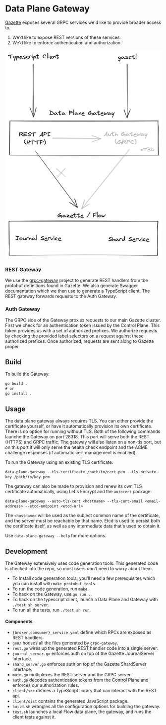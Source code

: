 # Data Plane Gateway

[Gazette](https://github.com/gazette/core) exposes several GRPC services we'd like to provide broader access to.
1. We'd like to expose REST versions of these services.
2. We'd like to enforce authentication and authorization.

![Data Plane Gateway](docs/data-plane-gateway-v1.png)

### REST Gateway

We use the [grpc-gateway](https://github.com/grpc-ecosystem/grpc-gateway/) project to generate REST handlers from the protobuf definitions found in Gazette. We also generate Swagger documentation which we then use to generate a TypeScript client. The REST gateway forwards requests to the Auth Gateway.

### Auth Gateway

The GRPC side of the Gateway proxies requests to our main Gazette cluster. First we check for an authentication token issued by the Control Plane. This token provides us with a set of authorized prefixes. We authorize requests by checking the provided label selectors on a request against these authorized prefixes. Once authorized, requests are sent along to Gazette proper.

## Build

To build the Gateway:

```console
go build .
# or
go install .
```

## Usage

The data plane gateway always requires TLS. You can either provide the certificate yourself, or have it automatically provision its own certificate. There is no option for running without TLS. Both of the following commands launche the Gateway on port 28318. This port will serve both the REST (HTTPS) and GRPC traffic. The gateway will also listen on a non-tls port, but on this port it will only serve the health check endpoint and the ACME challenge responses (if automatic cert management is enabled).

To run the Gateway using an existing TLS certificate:

```console
data-plane-gateway --tls-certificate /path/to/cert.pem --tls-private-key /path/to/key.pem
```

The gateway can also be made to provision and renew its own TLS certificate automatically, using Let's Encrypt and the `autocert` package:

```console
data-plane-gateway --auto-tls-cert <hostname> --tls-cert-email <email-address> --etcd-endpoint <etcd-url>
```

The `<hostname>` will be used as the subject common name of the certificate, and the server must be reachable by that name. Etcd is used to persist both the certificate itself, as well as any intermediate data that's used to obtain it.

Use `data-plane-gateway --help` for more options.

## Development

The Gateway extensively uses code generation tools. This generated code is checked into the repo, so most users don't need to worry about them.

* To Install code generation tools, you'll need a few prerequisites which you can install with `make protobuf_tools`.
* To run the code generation, run `make`.
* To hack on the Gateway, use `go run .`.
* To hack on the typescript client, launch a Data Plane and Gateway with `./test.sh server`.
* To run all the tests, run `./test.sh run`.

#### Components

* `{broker,consumer}_service.yaml` define which RPCs are exposed as REST handlers.
* `gen/` houses all the files generated by `grpc-gateway`.
* `rest.go` wires up the generated REST handler code into a single server.
* `journal_server.go` enforces auth on top of the Gazette JournalServer interface.
* `shard_server.go` enforces auth on top of the Gazette ShardServer interface.
* `main.go` multiplexes the REST server and the GRPC server.
* `auth.go` decodes authentication tokens from the Control Plane and enforces our authorization rules.
* `client/src` defines a TypeScript library that can interact with the REST api.
* `client/dist` contains the generated JavaScript package.
* `build.sh` wrangles all the configuration options for building the gateway.
* `test.sh` launches a local Flow data plane, the gateway, and runs the client tests against it.
